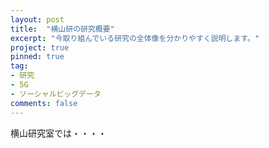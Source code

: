 ```yaml
---
layout: post
title:  "横山研の研究概要"
excerpt: "今取り組んでいる研究の全体像を分かりやすく説明します。"
project: true
pinned: true
tag:
- 研究
- 5G
- ソーシャルビッグデータ
comments: false
---
```


横山研究室では・・・・